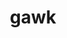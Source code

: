 ---
title: "gawk"
layout: cache
categories: [package, v0.18.1]
meta: {"versions": ["5.1.1"], "compilers": ["gcc@=7.3.1", "gcc@=7.5.0"], "oss": ["amzn2", "ubuntu18.04"], "platforms": ["linux"], "targets": ["aarch64", "graviton2", "x86_64", "x86_64_v3", "x86_64_v4"], "stacks": ["aws-ahug", "aws-ahug-aarch64", "aws-isc", "aws-isc-aarch64", "e4s", "radiuss", "root", "tutorial"], "num_specs": 6, "num_specs_by_stack": {"aws-isc": 2, "aws-ahug": 2, "root": 6, "aws-isc-aarch64": 2, "aws-ahug-aarch64": 2, "tutorial": 2, "radiuss": 1, "e4s": 1}}
spec_details: [{"hash": "4czgctmsacd6a2lxy3ucz2jmuds34ylm", "compiler": "gcc@=7.3.1", "versions": ["5.1.1"], "os": "amzn2", "platform": "linux", "target": "x86_64_v4", "variants": ["~nls"], "stacks": ["aws-isc", "aws-ahug", "root"], "size": "-", "tarball": "https://binaries.spack.io/releases/v0.18.1/build_cache/linux-amzn2-x86_64_v4/gcc-7.3.1/gawk-5.1.1/linux-amzn2-x86_64_v4-gcc-7.3.1-gawk-5.1.1-4czgctmsacd6a2lxy3ucz2jmuds34ylm.spack"}, {"hash": "c4f2p5qx4wswz4pfxirf7ga4ynupzrqz", "compiler": "gcc@=7.3.1", "versions": ["5.1.1"], "os": "amzn2", "platform": "linux", "target": "aarch64", "variants": ["~nls"], "stacks": ["aws-isc-aarch64", "aws-ahug-aarch64", "root"], "size": "-", "tarball": "https://binaries.spack.io/releases/v0.18.1/build_cache/linux-amzn2-aarch64/gcc-7.3.1/gawk-5.1.1/linux-amzn2-aarch64-gcc-7.3.1-gawk-5.1.1-c4f2p5qx4wswz4pfxirf7ga4ynupzrqz.spack"}, {"hash": "xhcc2nyzhdov5pthnw7clts5ndywbqgy", "compiler": "gcc@=7.3.1", "versions": ["5.1.1"], "os": "amzn2", "platform": "linux", "target": "x86_64_v3", "variants": ["~nls"], "stacks": ["aws-isc", "aws-ahug", "root"], "size": "-", "tarball": "https://binaries.spack.io/releases/v0.18.1/build_cache/linux-amzn2-x86_64_v3/gcc-7.3.1/gawk-5.1.1/linux-amzn2-x86_64_v3-gcc-7.3.1-gawk-5.1.1-xhcc2nyzhdov5pthnw7clts5ndywbqgy.spack"}, {"hash": "zwnng6ofliacnuvrp33nf73eottlchm4", "compiler": "gcc@=7.3.1", "versions": ["5.1.1"], "os": "amzn2", "platform": "linux", "target": "graviton2", "variants": ["~nls"], "stacks": ["aws-isc-aarch64", "aws-ahug-aarch64", "root"], "size": "-", "tarball": "https://binaries.spack.io/releases/v0.18.1/build_cache/linux-amzn2-graviton2/gcc-7.3.1/gawk-5.1.1/linux-amzn2-graviton2-gcc-7.3.1-gawk-5.1.1-zwnng6ofliacnuvrp33nf73eottlchm4.spack"}, {"hash": "gyjxwt52fdviiscsvy3kc6rdscelbaht", "compiler": "gcc@=7.5.0", "versions": ["5.1.1"], "os": "ubuntu18.04", "platform": "linux", "target": "x86_64", "variants": ["~nls"], "stacks": ["root", "tutorial", "radiuss", "e4s"], "size": "-", "tarball": "https://binaries.spack.io/releases/v0.18.1/build_cache/linux-ubuntu18.04-x86_64/gcc-7.5.0/gawk-5.1.1/linux-ubuntu18.04-x86_64-gcc-7.5.0-gawk-5.1.1-gyjxwt52fdviiscsvy3kc6rdscelbaht.spack"}, {"hash": "ejl2btvxakqcim65p4wjs7jmq4enhgcy", "compiler": "gcc@=7.5.0", "versions": ["5.1.1"], "os": "ubuntu18.04", "platform": "linux", "target": "x86_64", "variants": ["~nls"], "stacks": ["root", "tutorial"], "size": "-", "tarball": "https://binaries.spack.io/releases/v0.18.1/build_cache/linux-ubuntu18.04-x86_64/gcc-7.5.0/gawk-5.1.1/linux-ubuntu18.04-x86_64-gcc-7.5.0-gawk-5.1.1-ejl2btvxakqcim65p4wjs7jmq4enhgcy.spack"}]
---